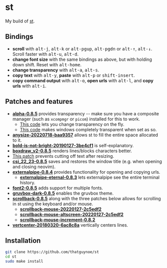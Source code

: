 # st

My build of [st](https://st.suckless.org/).

## Bindings

* **scroll** with <kbd>alt-j</kbd>, <kbd>alt-k</kbd> or <kbd>alt-pgup</kbd>, <kbd>alt-pgdn</kbd> or <kbd>alt-↑</kbd>, <kbd>alt-↓</kbd>. Scroll faster with <kbd>alt-u</kbd>, <kbd>alt-d</kbd>.
* **change font size** with the same bindings as above, but with holding down shift. Reset with <kbd>alt-home</kbd>.
* **change transparency** with <kbd>alt-a</kbd>, <kbd>alt-s</kbd>.
* **copy text** with <kbd>alt-y</kbd>, **paste** with <kbd>alt-p</kbd> or <kbd>shift-insert</kbd>.
* **copy command output** with <kbd>alt-o</kbd>, **open urls** with <kbd>alt-l</kbd>, and **copy urls** with <kbd>alt-i</kbd>.

## Patches and features

* [**alpha-0.8.5**](https://st.suckless.org/patches/alpha/st-alpha-20220206-0.8.5.diff) provides transparency -- make sure you have a composite manager (such as `xcompmgr` or `picom`) installed for this to work.
    * [This code](https://github.com/LukeSmithxyz/st/commit/73a6020865607018f6442317e7f94fb5d54a7016) lets you change transparency on the fly.
    * [This code](https://github.com/LukeSmithxyz/st/commit/ffcacfa98d1774cfa98d960e8c5244a38d09447e) makes windows completely transparent when set as so.
* [**anysize-20220718-baa9357**](https://st.suckless.org/patches/anysize/st-anysize-20220718-baa9357.diff) allows st to fill the entire space allocated to it.
* [**bold-is-not-bright-20190127-3be4cf1**](https://st.suckless.org/patches/bold-is-not-bright/st-bold-is-not-bright-20190127-3be4cf1.diff) is self-explanatory.
* [**boxdraw_v2-0.8.5**](https://st.suckless.org/patches/boxdraw/st-boxdraw_v2-0.8.5.diff) renders lines/blocks characters better.
* [This patch](https://github.com/nimaipatel/st/blob/master/patches/7672445bab01cb4e861651dc540566ac22e25812.diff) prevents cutting off text after resizing.
* [**csi_22_23-0.8.5**](https://st.suckless.org/patches/csi_22_23/st-csi_22_23-0.8.5.diff) saves and restores the window title (e.g. when opening and closing neovim).
* [**externalpipe-0.8.4**](https://st.suckless.org/patches/externalpipe/st-externalpipe-0.8.4.diff) provides functionality for opening and copying urls.
    * [**externalpipe-eternal-0.8.3**](https://st.suckless.org/patches/externalpipe/st-externalpipe-eternal-0.8.3.diff) lets externalpipe see the entire terminal history.
* [**font2-0.8.5**](https://st.suckless.org/patches/font2/st-font2-0.8.5.diff) adds support for multiple fonts.
* [**gruvbox-dark-0.8.5**](https://st.suckless.org/patches/gruvbox/st-gruvbox-dark-0.8.5.diff) enables the gruvbox theme.
* [**scrollback-0.8.5**](https://st.suckless.org/patches/scrollback/st-scrollback-0.8.5.diff) along with the three patches below allows for scrolling in st using the keyboard and/or mouse.
    * [**scrollback-mouse-20220127-2c5edf2**](https://st.suckless.org/patches/scrollback/st-scrollback-mouse-20220127-2c5edf2.diff)
    * [**scrollback-mouse-altscreen-20220127-2c5edf2**](https://st.suckless.org/patches/scrollback/st-scrollback-mouse-altscreen-20220127-2c5edf2.diff)
    * [**scrollback-mouse-increment-0.8.2**](https://st.suckless.org/patches/scrollback/st-scrollback-mouse-increment-0.8.2.diff)
* [**vertcenter-20180320-6ac8c8a**](https://st.suckless.org/patches/vertcenter/st-vertcenter-20180320-6ac8c8a.diff) vertically centers lines.

## Installation

```sh
git clone https://github.com/thatguynoe/st
cd st
sudo make install
```
